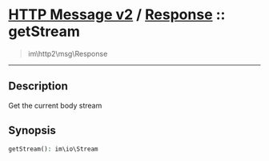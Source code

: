 # [HTTP Message v2](http2.md) / [Response](http2-Response.md) :: getStream
 > im\http2\msg\Response
____

## Description
Get the current body stream

## Synopsis
```php
getStream(): im\io\Stream
```
